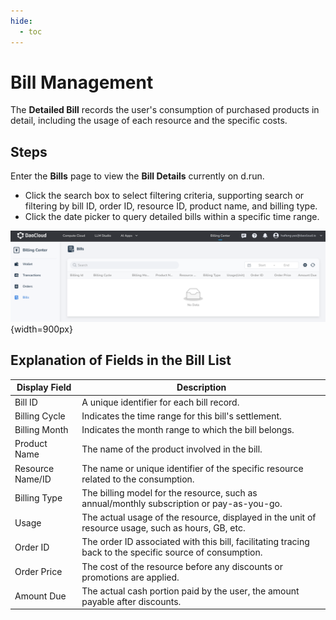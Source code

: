 ```yaml
---
hide:
  - toc
---
```


# Bill Management

The **Detailed Bill** records the user's consumption of purchased products in detail, including the usage of each resource and the specific costs.

## Steps

Enter the **Bills** page to view the **Bill Details** currently on d.run.

- Click the search box to select filtering criteria, supporting search or filtering by bill ID, order ID, resource ID, product name, and billing type.
- Click the date picker to query detailed bills within a specific time range.

![bills](../leopard/images/bills.png){width=900px}

## Explanation of Fields in the Bill List

| Display Field | Description |
| --- | --- |
| Bill ID | A unique identifier for each bill record. |
| Billing Cycle | Indicates the time range for this bill's settlement. |
| Billing Month | Indicates the month range to which the bill belongs. |
| Product Name | The name of the product involved in the bill. |
| Resource Name/ID | The name or unique identifier of the specific resource related to the consumption. |
| Billing Type | The billing model for the resource, such as annual/monthly subscription or pay-as-you-go. |
| Usage | The actual usage of the resource, displayed in the unit of resource usage, such as hours, GB, etc. |
| Order ID | The order ID associated with this bill, facilitating tracing back to the specific source of consumption. |
| Order Price | The cost of the resource before any discounts or promotions are applied. |
| Amount Due | The actual cash portion paid by the user, the amount payable after discounts. |
